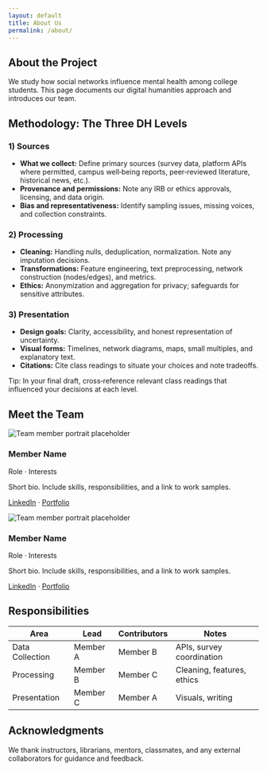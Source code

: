 ```yaml
---
layout: default
title: About Us
permalink: /about/
---
```


<section class="prose">
  <h1>About the Project</h1>
  <p class="lead">We study how social networks influence mental health among college students. This page documents our digital humanities approach and introduces our team.</p>

  <h2>Methodology: The Three DH Levels</h2>
  <h3>1) Sources</h3>
  <ul>
    <li><strong>What we collect:</strong> Define primary sources (survey data, platform APIs where permitted, campus well‑being reports, peer‑reviewed literature, historical news, etc.).</li>
    <li><strong>Provenance and permissions:</strong> Note any IRB or ethics approvals, licensing, and data origin.</li>
    <li><strong>Bias and representativeness:</strong> Identify sampling issues, missing voices, and collection constraints.</li>
  </ul>

  <h3>2) Processing</h3>
  <ul>
    <li><strong>Cleaning:</strong> Handling nulls, deduplication, normalization. Note any imputation decisions.</li>
    <li><strong>Transformations:</strong> Feature engineering, text preprocessing, network construction (nodes/edges), and metrics.</li>
    <li><strong>Ethics:</strong> Anonymization and aggregation for privacy; safeguards for sensitive attributes.</li>
  </ul>

  <h3>3) Presentation</h3>
  <ul>
    <li><strong>Design goals:</strong> Clarity, accessibility, and honest representation of uncertainty.</li>
    <li><strong>Visual forms:</strong> Timelines, network diagrams, maps, small multiples, and explanatory text.</li>
    <li><strong>Citations:</strong> Cite class readings to situate your choices and note tradeoffs.</li>
  </ul>

  <div class="note">
    Tip: In your final draft, cross‑reference relevant class readings that influenced your decisions at each level.
  </div>

  <h2>Meet the Team</h2>
  <div class="grid cols-2">
    <div class="card team-card">
      <img src="{{ '/images/profile-placeholder.png' | relative_url }}" alt="Team member portrait placeholder">
      <div>
        <h3>Member Name</h3>
        <p class="meta">Role · Interests</p>
        <p>Short bio. Include skills, responsibilities, and a link to work samples.</p>
        <p><a href="#" aria-label="Linked profile">LinkedIn</a> · <a href="#" aria-label="Professional site">Portfolio</a></p>
      </div>
    </div>
    <div class="card team-card">
      <img src="{{ '/images/profile-placeholder.png' | relative_url }}" alt="Team member portrait placeholder">
      <div>
        <h3>Member Name</h3>
        <p class="meta">Role · Interests</p>
        <p>Short bio. Include skills, responsibilities, and a link to work samples.</p>
        <p><a href="#" aria-label="Linked profile">LinkedIn</a> · <a href="#" aria-label="Professional site">Portfolio</a></p>
      </div>
    </div>
  </div>

  <h2>Responsibilities</h2>
  <table>
    <thead><tr><th>Area</th><th>Lead</th><th>Contributors</th><th>Notes</th></tr></thead>
    <tbody>
      <tr><td>Data Collection</td><td>Member A</td><td>Member B</td><td>APIs, survey coordination</td></tr>
      <tr><td>Processing</td><td>Member B</td><td>Member C</td><td>Cleaning, features, ethics</td></tr>
      <tr><td>Presentation</td><td>Member C</td><td>Member A</td><td>Visuals, writing</td></tr>
    </tbody>
  </table>

  <h2>Acknowledgments</h2>
  <p>We thank instructors, librarians, mentors, classmates, and any external collaborators for guidance and feedback.</p>
</section>